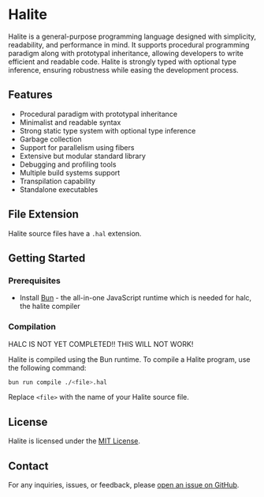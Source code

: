 # Halite

Halite is a general-purpose programming language designed with simplicity, readability, and performance in mind. It supports procedural programming paradigm along with prototypal inheritance, allowing developers to write efficient and readable code. Halite is strongly typed with optional type inference, ensuring robustness while easing the development process.

## Features

- Procedural paradigm with prototypal inheritance
- Minimalist and readable syntax
- Strong static type system with optional type inference
- Garbage collection
- Support for parallelism using fibers
- Extensive but modular standard library
- Debugging and profiling tools
- Multiple build systems support
- Transpilation capability
- Standalone executables

## File Extension

Halite source files have a `.hal` extension.

## Getting Started

### Prerequisites
- Install [Bun](https://bun.sh/) - the all-in-one JavaScript runtime which is needed for halc, the halite compiler

### Compilation

HALC IS NOT YET COMPLETED!! THIS WILL NOT WORK!

Halite is compiled using the Bun runtime. To compile a Halite program, use the following command:

```bash
bun run compile ./<file>.hal
```

Replace `<file>` with the name of your Halite source file.

## License

Halite is licensed under the [MIT License](LICENSE).

## Contact

For any inquiries, issues, or feedback, please [open an issue on GitHub](https://github.com/halitelang/halc/issues).
